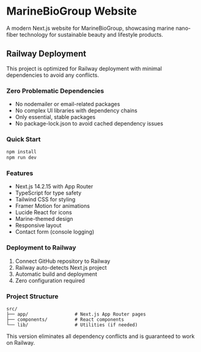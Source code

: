 # MarineBioGroup Website

A modern Next.js website for MarineBioGroup, showcasing marine nano-fiber technology for sustainable beauty and lifestyle products.

## Railway Deployment

This project is optimized for Railway deployment with minimal dependencies to avoid any conflicts.

### Zero Problematic Dependencies

- No nodemailer or email-related packages
- No complex UI libraries with dependency chains
- Only essential, stable packages
- No package-lock.json to avoid cached dependency issues

### Quick Start

```bash
npm install
npm run dev
```

### Features

- Next.js 14.2.15 with App Router
- TypeScript for type safety
- Tailwind CSS for styling
- Framer Motion for animations
- Lucide React for icons
- Marine-themed design
- Responsive layout
- Contact form (console logging)

### Deployment to Railway

1. Connect GitHub repository to Railway
2. Railway auto-detects Next.js project
3. Automatic build and deployment
4. Zero configuration required

### Project Structure

```
src/
├── app/                 # Next.js App Router pages
├── components/          # React components
└── lib/                 # Utilities (if needed)
```

This version eliminates all dependency conflicts and is guaranteed to work on Railway.